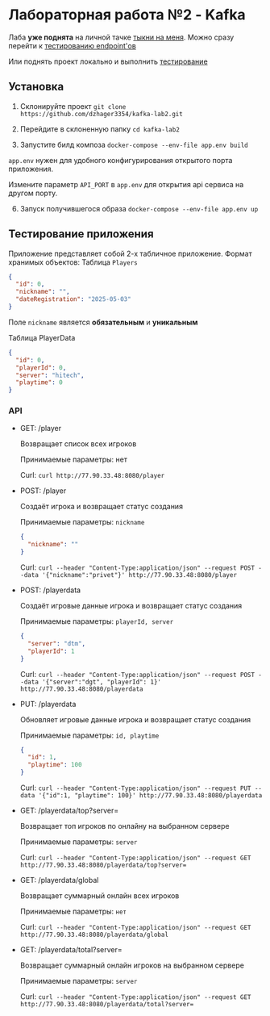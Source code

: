 # Лабораторная работа №2 - Kafka
Лаба **уже поднята** на личной тачке [тыкни на меня](http://77.90.33.48:8080). Можно сразу перейти к [тестированию endpoint'ов](#test) 

Или поднять проект локально и выполнить [тестирование](#test)
## Установка
1. Склонируйте проект
```git clone https://github.com/dzhager3354/kafka-lab2.git```

3. Перейдите в склоненную папку
```cd kafka-lab2```

4. Запустите билд композа
```docker-compose --env-file app.env build```

`app.env` нужен для удобного конфигурирования открытого порта приложения.

Измените параметр `API_PORT` в `app.env` для открытия api сервиса на другом порту.

6. Запуск получившегося образа
```docker-compose --env-file app.env up```

## <a id="test">Тестирование приложения </a>
Приложение представляет собой 2-х табличное приложение. 
Формат хранимых объектов:
Таблица `Players`
```json
{
  "id": 0,
  "nickname": "",
  "dateRegistration": "2025-05-03"
}
```
Поле `nickname` является **обязательным** и **уникальным**

Таблица PlayerData
```json
{
  "id": 0,
  "playerId": 0,
  "server": "hitech",
  "playtime": 0
}
```

### API
- GET: /player
  
  Возвращает список всех игроков
  
  Принимаемые параметры: нет

  Curl: ```curl http://77.90.33.48:8080/player```

- POST: /player
  
  Создаёт игрока и возвращает статус создания
  
  Принимаемые параметры: `nickname`
  ```json
  {
    "nickname": ""
  }
  ```

  Curl: ```curl --header "Content-Type:application/json" --request POST --data '{"nickname":"privet"}' http://77.90.33.48:8080/player```

- POST: /playerdata
  
  Создаёт игровые данные игрока и возвращает статус создания
  
  Принимаемые параметры: `playerId, server`
  ```json
  {
    "server": "dtm",
    "playerId": 1
  }
  ```

  Curl: ```curl --header "Content-Type:application/json" --request POST --data '{"server":"dgt", "playerId": 1}' http://77.90.33.48:8080/playerdata```

- PUT: /playerdata
  
  Обновляет игровые данные игрока и возвращает статус создания
  
  Принимаемые параметры: `id, playtime`
  ```json
  {
    "id": 1,
    "playtime": 100
  }
  ```

  Curl: ```curl --header "Content-Type:application/json" --request PUT --data '{"id":1, "playtime": 100}' http://77.90.33.48:8080/playerdata```

- GET: /playerdata/top?server=
  
  Возвращает топ игроков по онлайну на выбранном сервере
  
  Принимаемые параметры: `server`

  Curl: ```curl --header "Content-Type:application/json" --request GET http://77.90.33.48:8080/playerdata/top?server=```

- GET: /playerdata/global
  
  Возвращает суммарный онлайн всех игроков
  
  Принимаемые параметры: `нет`

  Curl: ```curl --header "Content-Type:application/json" --request GET http://77.90.33.48:8080/playerdata/global```

- GET: /playerdata/total?server=
  
  Возвращает суммарный онлайн игроков на выбранном сервере
  
  Принимаемые параметры: `server`

  Curl: ```curl --header "Content-Type:application/json" --request GET http://77.90.33.48:8080/playerdata/total?server=```